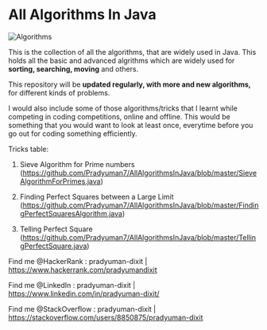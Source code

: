 # All Algorithms In Java

![Algorithms](https://user-images.githubusercontent.com/41565823/46194932-22257b00-c303-11e8-819a-60b02719faa0.jpeg)

This is the collection of all the algorithms, that are widely used in Java.
This holds all the basic and advanced algrithms which are widely used for **sorting, searching, moving** and others. 

This repository will be **updated regularly, with more and new algorithms,** for different kinds of problems.

I would also include some of those algorithms/tricks that I learnt while competing in coding competitions, online and offline.
This would be something that you would want to look at least once, everytime before you go out for coding something efficiently.

Tricks table:
1. Sieve Algorithm for Prime numbers (https://github.com/Pradyuman7/AllAlgorithmsInJava/blob/master/SieveAlgorithmForPrimes.java)

2. Finding Perfect Squares between a Large Limit
(https://github.com/Pradyuman7/AllAlgorithmsInJava/blob/master/FindingPerfectSquaresAlgorithm.java)

3. Telling Perfect Square <br>
(https://github.com/Pradyuman7/AllAlgorithmsInJava/blob/master/TellingPerfectSquare.java)

Find me @HackerRank : pradyuman-dixit | https://www.hackerrank.com/pradyumandixit

Find me @LinkedIn : pradyuman-dixit | https://www.linkedin.com/in/pradyuman-dixit/

Find me @StackOverflow : pradyuman-dixit | https://stackoverflow.com/users/8850875/pradyuman-dixit

